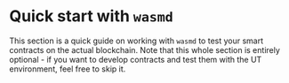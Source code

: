 # Quick start with `wasmd`

This section is a quick guide on working with `wasmd` to test your smart contracts on the actual
blockchain. Note that this whole section is entirely optional - if you want to develop contracts
and test them with the UT environment, feel free to skip it.
